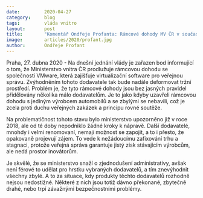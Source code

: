 ```yaml
---
date:         2020-04-27
category:     blog
tags:         vláda vnitro
layout:       post
title:        "Komentář Ondřeje Profanta: Rámcové dohody MV ČR v současné podobě jsou jen pokřivením tržního prostředí"
image:        articles/2020/profant.jpg
author:       Ondřeje Profant
--- 
```




Praha, 27. dubna 2020 - Na dnešní jednání vlády je zařazen bod informující o tom, že Ministerstvo vnitra ČR prodlužuje rámcovou dohodu se společností VMware, která zajišťuje virtualizační software pro veřejnou správu. Zvýhodněním tohoto dodavatele tak bude nadále deformovat tržní prostředí. Problém je, že tyto rámcové dohody jsou bez jasných pravidel přidělovány několika málo dodavatelům. Je to jako kdyby uzavřeli rámcovou dohodu s jediným výrobcem automobilů a se zbylými se nebavili, což je zcela proti duchu veřejných zakázek a principu rovné soutěže.

Na problematičnost tohoto stavu bylo ministerstvo upozorněno již v roce 2018, ale od té doby nepodniklo žádné kroky k nápravě. Další dodavatelé, mnohdy i velmi renomovaní, nemají možnost se zapojit, a to i přesto, že opakovaně projevují zájem. To vede k nežádoucímu zafixování trhu a stagnaci, protože veřejná správa garantuje jistý zisk stávajícím výrobcům, ale nedá prostor inovátorům.

Je skvělé, že se ministerstvo snaží o zjednodušení administrativy, avšak není férové to udělat pro hrstku vybraných dodavatelů, a tím znevýhodnit všechny zbylé. A to za situace, kdy produkty těchto dodavatelů rozhodně nejsou nedostižné. Některé z nich jsou totiž dávno překonané, zbytečně drahé, nebo trpí závažnými bezpečnostními problémy.
